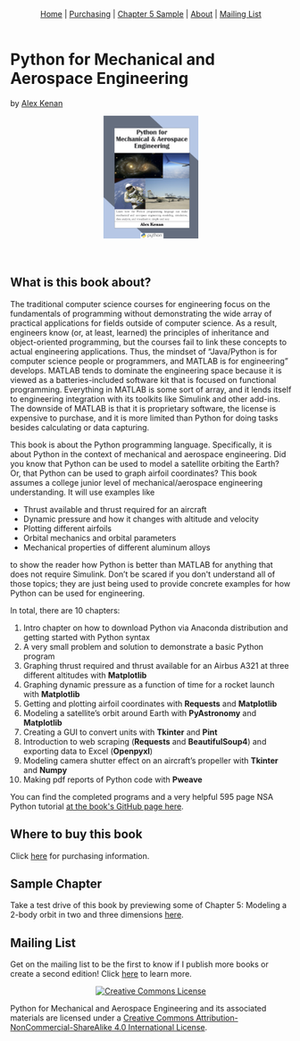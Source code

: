 <center><a href="https://pymae.github.io">Home</a> | 
<a href="https://pymae.github.io/buy.html">Purchasing</a> | 
<a href="https://pymae.github.io/sample.html">Chapter 5 Sample</a> |
<a href="https://pymae.github.io/about.html">About</a> | 
<a href="https://pymae.github.io/emaillist.html">Mailing List</a></center>
<br>

# Python for Mechanical and Aerospace Engineering
by [Alex Kenan](https://pymae.github.io/about.html)
 

<center>
<img src="https://raw.githubusercontent.com/pymae/pymae.github.io/master/files/cover_page_low.jpeg" alt="Python for Mechanical and Aerospace Engineering cover page" 
     width="170px" height="220px">
</center><br><br>


## What is this book about?
The traditional computer science courses for engineering focus on the fundamentals of programming without demonstrating the wide array of practical applications for fields outside of computer science. As a result, engineers know (or, at least, learned) the principles of inheritance and object-oriented programming, but the courses fail to link these concepts to actual engineering applications. Thus, the mindset of “Java/Python is for computer science people or programmers, and MATLAB is for engineering” develops. MATLAB tends to dominate the engineering space because it is viewed as a batteries-included software kit that is focused on functional programming. Everything in MATLAB is some sort of array, and it lends itself to engineering integration with its toolkits like Simulink and other add-ins. The downside of MATLAB is that it is proprietary software, the license is expensive to purchase, and it is more limited than Python for doing tasks besides calculating or data capturing. 

This book is about the Python programming language. Specifically, it is about Python in the context of mechanical and aerospace engineering. Did you know that Python can be used to model a satellite orbiting the Earth? Or, that Python can be used to graph airfoil coordinates? This book assumes a college junior level of mechanical/aerospace engineering understanding. It will use examples like

* Thrust available and thrust required for an aircraft
* Dynamic pressure and how it changes with altitude and velocity
* Plotting different airfoils
* Orbital mechanics and orbital parameters
* Mechanical properties of different aluminum alloys

to show the reader how Python is better than MATLAB for anything that does not require Simulink. Don’t be scared if you don't understand all of those topics; they are just being used to provide concrete examples for how Python can be used for engineering.

In total, there are 10 chapters:

1.	Intro chapter on how to download Python via Anaconda distribution and getting started with Python syntax
1.  A very small problem and solution to demonstrate a basic Python program
2.	Graphing thrust required and thrust available for an Airbus A321 at three different altitudes with **Matplotlib**
3.	Graphing dynamic pressure as a function of time for a rocket launch with **Matplotlib** 
4.	Getting and plotting airfoil coordinates with **Requests** and **Matplotlib**
5.	Modeling a satellite’s orbit around Earth with **PyAstronomy** and **Matplotlib**
8.	Creating a GUI to convert units with **Tkinter** and **Pint**
6.	Introduction to web scraping (**Requests** and **BeautifulSoup4**) and exporting data to Excel (**Openpyxl**)
7.	Modeling camera shutter effect on an aircraft’s propeller with **Tkinter** and **Numpy**
9.	Making pdf reports of Python code with **Pweave**

You can find the completed programs and a very helpful 595 page NSA Python tutorial [at the book's GitHub page here](https://github.com/alexkenan/pymae).

## Where to buy this book

Click [here](https://pymae.github.io/buy.html) for purchasing information.


## Sample Chapter
Take a test drive of this book by previewing some of Chapter 5: Modeling a 2-body orbit in two and three dimensions [here](https://pymae.github.io/sample.html).

## Mailing List

Get on the mailing list to be the first to know if I publish more books or create a second edition! Click [here](https://pymae.github.io/emaillist.html) to learn more.

<center><a rel="license" href="http://creativecommons.org/licenses/by-nc-sa/4.0/"><img alt="Creative Commons License" style="border-width:0" src="https://i.creativecommons.org/l/by-nc-sa/4.0/88x31.png" /></a></center><p>Python for Mechanical and Aerospace Engineering and its associated materials are licensed under a <a rel="license" href="http://creativecommons.org/licenses/by-nc-sa/4.0/">Creative Commons Attribution-NonCommercial-ShareAlike 4.0 International License</a>.</p>
